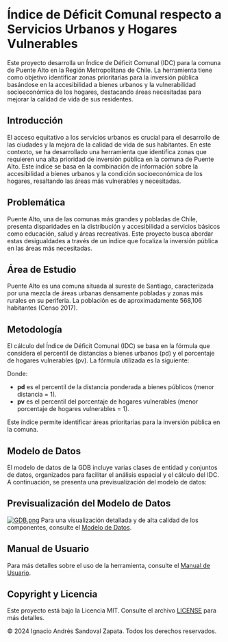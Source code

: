 # Índice de Déficit Comunal respecto a Servicios Urbanos y Hogares Vulnerables

Este proyecto desarrolla un Índice de Déficit Comunal (IDC) para la comuna de Puente Alto en la Región Metropolitana de Chile. La herramienta tiene como objetivo identificar zonas prioritarias para la inversión pública basándose en la accesibilidad a bienes urbanos y la vulnerabilidad socioeconómica de los hogares, destacando áreas necesitadas para mejorar la calidad de vida de sus residentes.

## Introducción
El acceso equitativo a los servicios urbanos es crucial para el desarrollo de las ciudades y la mejora de la calidad de vida de sus habitantes. En este contexto, se ha desarrollado una herramienta que identifica zonas que requieren una alta prioridad de inversión pública en la comuna de Puente Alto. Este índice se basa en la combinación de información sobre la accesibilidad a bienes urbanos y la condición socioeconómica de los hogares, resaltando las áreas más vulnerables y necesitadas.

## Problemática
Puente Alto, una de las comunas más grandes y pobladas de Chile, presenta disparidades en la distribución y accesibilidad a servicios básicos como educación, salud y áreas recreativas. Este proyecto busca abordar estas desigualdades a través de un índice que focaliza la inversión pública en las áreas más necesitadas.

## Área de Estudio
Puente Alto es una comuna situada al sureste de Santiago, caracterizada por una mezcla de áreas urbanas densamente pobladas y zonas más rurales en su periferia. La población es de aproximadamente 568,106 habitantes (Censo 2017).

## Metodología
El cálculo del Índice de Déficit Comunal (IDC) se basa en la fórmula que considera el percentil de distancias a bienes urbanos (pd) y el porcentaje de hogares vulnerables (pv). La fórmula utilizada es la siguiente:


Donde:
- **pd** es el percentil de la distancia ponderada a bienes públicos (menor distancia = 1).
- **pv** es el percentil del porcentaje de hogares vulnerables (menor porcentaje de hogares vulnerables = 1).

Este índice permite identificar áreas prioritarias para la inversión pública en la comuna.

## Modelo de Datos
El modelo de datos de la GDB incluye varias clases de entidad y conjuntos de datos, organizados para facilitar el análisis espacial y el cálculo del IDC. A continuación, se presenta una previsualización del modelo de datos:
## Previsualización del Modelo de Datos
[![GDB.png](https://i.postimg.cc/PfP0kjyb/GDB.png)](https://postimg.cc/8sgZhxqs)
Para una visualización detallada y de alta calidad de los componentes, consulte el [Modelo de Datos](Modelo%20de%20Datos.pdf).

## Manual de Usuario
Para más detalles sobre el uso de la herramienta, consulte el [Manual de Usuario](Manual%20de%20Usuario.docx).

## Copyright y Licencia
Este proyecto está bajo la Licencia MIT. Consulte el archivo [LICENSE](LICENSE) para más detalles.

© 2024 Ignacio Andrés Sandoval Zapata. Todos los derechos reservados.
